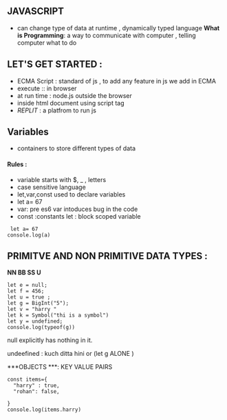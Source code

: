 ## JAVASCRIPT 
- can change type of data at runtime , dynamically typed language 
**What is Programming**: a way to communicate with computer , telling computer what to do
 ## LET'S GET STARTED :
- ECMA Script : standard of js , to add any feature in js we add in ECMA
- execute :: in browser 
- at run time : node.js outside the browser 
- inside html document using script tag 
-  *REPLIT* : a platfrom to run js 
## Variables
- containers to store different types of data 
#### Rules :
- variable starts with $, _ , letters
- case sensitive language 
- let,var,const used to declare variables
- let a= 67 
- var: pre es6  var intoduces bug in the code
- const :constants let : block scoped variable 
```
 let a= 67
console.log(a)
```
## PRIMITVE AND NON PRIMITIVE DATA TYPES :
**NN BB SS U**
```
let e = null;
let f = 456;
let u = true ;
let g = BigInt("5");
let v = "harry "
let k = Symbol("thi is a symbol")
let y = undefined;
console.log(typeof(g))
```
null explicitly has nothing in it.

undeefined : kuch ditta hini or (let g  ALONE )

***OBJECTS ***: KEY VALUE PAIRS 
```
const items={
  "harry" : true,
  "rohan": false,

}
console.log(items.harry)
```
